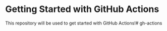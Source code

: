 # Getting Started with GitHub Actions

This repository will be used to get started with GitHub Actions!# gh-actions
